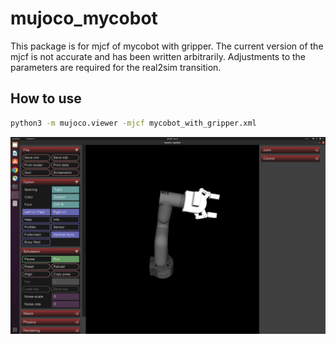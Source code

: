 # mujoco_mycobot
This package is for mjcf of mycobot with gripper.
The current version of the mjcf is not accurate and has been written arbitrarily.
Adjustments to the parameters are required for the real2sim transition.

## How to use

``` bash
python3 -m mujoco.viewer -mjcf mycobot_with_gripper.xml
```

![mycobot_with_gripper](https://github.com/soonhyo/mujoco_mycobot/blob/main/image.png)

